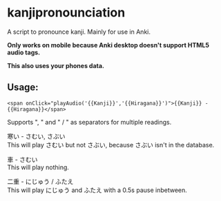 # kanjipronounciation
A script to pronounce kanji. Mainly for use in Anki.

**Only works on mobile because Anki desktop doesn't support HTML5 audio tags.**

**This also uses your phones data.**

 Usage:
 -----
``
<span onClick="playAudio('{{Kanji}}','{{Hiragana}}')">{{Kanji}} - {{Hiragana}}</span>
``

Supports ", " and " / " as separators for multiple readings.

寒い - さむい, さぶい  
This will play さむい but not さぶい, because さぶい isn't in the database.

車 - さむい  
This will play nothing.

二重 - にじゅう / ふたえ  
This will play にじゅう and ふたえ with a 0.5s pause inbetween.
